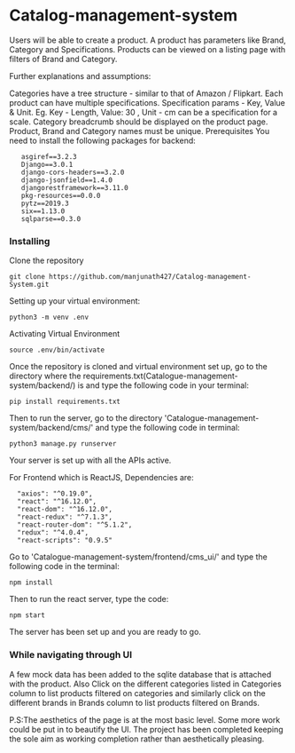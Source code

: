 # Catalog-management-system

Users will be able to create a product. A product has parameters like Brand, Category and Specifications. Products can be viewed on a listing page with filters of Brand and Category.

Further explanations and assumptions:

Categories have a tree structure - similar to that of Amazon / Flipkart.
Each product can have multiple specifications. Specification params - Key, Value & Unit. Eg. Key - Length, Value: 30 , Unit - cm can be a specification for a scale.
Category breadcrumb should be displayed on the product page.
Product, Brand and Category names must be unique.
Prerequisites
You need to install the following packages for backend:
```
   asgiref==3.2.3
   Django==3.0.1
   django-cors-headers==3.2.0
   django-jsonfield==1.4.0
   djangorestframework==3.11.0
   pkg-resources==0.0.0
   pytz==2019.3
   six==1.13.0
   sqlparse==0.3.0
```
### Installing
Clone the repository

    git clone https://github.com/manjunath427/Catalog-management-System.git
Setting up your virtual environment:

    python3 -m venv .env
Activating Virtual Environment

    source .env/bin/activate
Once the repository is cloned and virtual environment set up, go to the directory where the requirements.txt(Catalogue-management-system/backend/) is and type the following code in your terminal:

    pip install requirements.txt
Then to run the server, go to the directory 'Catalogue-management-system/backend/cms/' and type the following code in terminal:

    python3 manage.py runserver
Your server is set up with all the APIs active.

For Frontend which is ReactJS, Dependencies are:
```
  "axios": "^0.19.0",
  "react": "^16.12.0",
  "react-dom": "^16.12.0",
  "react-redux": "^7.1.3",
  "react-router-dom": "^5.1.2",
  "redux": "^4.0.4",
  "react-scripts": "0.9.5"
```  
Go to 'Catalogue-management-system/frontend/cms_ui/' and type the following code in the terminal:

    npm install
Then to run the react server, type the code:

    npm start
The server has been set up and you are ready to go.

### While navigating through UI
A few mock data has been added to the sqlite database that is attached with the product. Also Click on the different categories listed in Categories column to list products filtered on categories and similarly click on the different brands in Brands column to list products filtered on Brands.

P.S:The aesthetics of the page is at the most basic level. Some more work could be put in to beautify the UI. The project has been completed keeping the sole aim as working completion rather than aesthetically pleasing.

